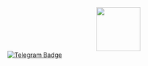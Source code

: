<div id="header" align="center">
  <img src="https://media.giphy.com/media/CqXALXwCrQanqRwAcE/giphy.gif" width="100"/>
</div>
<div id="badges">
  <a href="your-linkedin-URL">
    <img src="https://img.shields.io/badge/Telegram-blue?logo=telegram&logoColor=white&style=for-the-badge" alt="Telegram Badge"/>
  </a>
</div>

